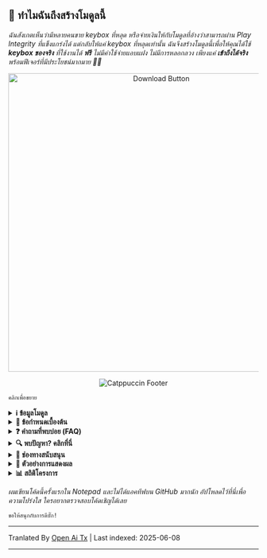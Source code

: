 ## 🚀 ทำไมฉันถึงสร้างโมดูลนี้

*ฉันสังเกตเห็นว่ามีหลายคนขาย keybox ที่หลุด หรือจ่ายเงินให้กับโมดูลที่อ้างว่าสามารถผ่าน Play Integrity ที่แข็งแกร่งได้ แต่กลับให้แค่ keybox ที่หลุดเท่านั้น ฉันจึงสร้างโมดูลนี้เพื่อให้คุณได้ใช้ **keybox ของจริง** ที่ใช้งานได้ **ฟรี** ไม่มีค่าใช้จ่ายแอบแฝง ไม่มีการหลอกลวง เพียงแค่ **เข้าถึงได้จริง** พร้อมฟีเจอร์ที่มีประโยชน์มากมาย 🚫🔑*

<div align="center">
  <a href="https://github.com/MeowDump/Integrity-Box/releases" target="_blank">
    <img src="https://raw.githubusercontent.com/MeowDump/Integrity-Box/main/DUMP/download.png" alt="Download Button" width="600" />
  </a>
</div>

<p align="center">
  <img src="https://raw.githubusercontent.com/catppuccin/catppuccin/main/assets/footers/gray0_ctp_on_line.svg?sanitize=true" alt="Catppuccin Footer" />
</p>

`คลิกเพื่อขยาย`

<details>
<summary><strong>ℹ️ ข้อมูลโมดูล</strong></summary>

> **โมดูลนี้มีฟีเจอร์ดังต่อไปนี้:**  

- ✅ อัปเดต `keybox.xml`  
- 🗽 อัปเดต `target.txt` ตามสถานะ TEE ของคุณ  
- 🥷 สลับโหมด Shamiko (ผ่านการสลับในโมดูล)
- 👻 สลับโหมด NoHello (ผ่านการสลับในโมดูล)  
- 🛠️ เพิ่มแพ็กเกจตรวจจับ custom ROM ทั้งหมดใน **เส้นทาง SusFS**  
- ⛔ ปิดใช้งาน EU injector โดยค่าเริ่มต้น  
- ⛔ ปิดใช้งาน Pixel ROM spoofing  
- 🔐 ปลอมแปลงสถานะการเข้ารหัส   
- 🔑 ปลอมแปลง release key ของ ROM  
- 😋 ปลอมแปลงสถานะ SE Linux  
- 🕵️ ตรวจจับกิจกรรมผิดปกติเพื่อช่วยดีบั๊กปัญหา
- 🎨 ยังมีฟีเจอร์อื่นๆ อีก ดูเพิ่มเติมที่ [WebUI](https://raw.githubusercontent.com/MeowDump/Integrity-Box/main/DUMP/9.jpg)

</details>

<details>
<summary><strong>🗽 ข้อกำหนดเบื้องต้น</strong></summary>

> กรุณาตรวจสอบให้แน่ใจว่าคุณได้ติดตั้ง **โมดูลต่อไปนี้** ก่อนใช้งาน:

- [**Play Integrity Fork**](https://github.com/osm0sis/PlayIntegrityFork/releases)
- [**Tricky Store**](https://github.com/5ec1cff/TrickyStore/releases)

</details>

<details>
<summary><strong>❓ คำถามที่พบบ่อย (FAQ)</strong></summary>

<details>
<summary><strong>Meow Assistant เป็นมัลแวร์หรือไม่?</strong></summary>

### 🛡️ การเซ็นแอป & คำชี้แจงด้านความปลอดภัย

ในเวอร์ชันก่อนหน้า แอปนี้ถูกเซ็นด้วย **test key** ซึ่งทำให้บางเครื่องมือรักษาความปลอดภัยตรวจพบว่าเป็นแอปที่อาจเป็นอันตราย

เริ่มต้นตั้งแต่ **Module v3+** แอปนี้ถูกเซ็นด้วย **private release key**  
🔒 แม้ว่า **ฟังก์ชันจะไม่มีการเปลี่ยนแปลง** แต่การเปลี่ยนไปใช้คีย์ที่ถูกต้องได้แก้ปัญหานี้แล้ว และไม่มีการแจ้งเตือนเท็จอีกต่อไป

### 🐾 จุดประสงค์ของ Meow Assistant

**Meow Assistant** ถูกสร้างมาเพื่อเพิ่มความสะดวกและความโปร่งใส

จะแจ้ง **popup** เมื่อ:

- ✅ คุณคลิกตัวเลือกใดๆ ใน **WebView**  
- ⚙️ คุณรันสคริปต์ใดๆ ผ่าน **Action button**

สิ่งนี้ช่วยให้คุณทราบว่ามีการกระทำอะไรเกิดขึ้น และช่วยยกระดับประสบการณ์การใช้งาน

<img src="https://raw.githubusercontent.com/MeowDump/Integrity-Box/main/DUMP/meowassistant.png" alt="Meow Helper" width="100%">

</details>

</details>

<details>
<summary><strong>🔍 พบปัญหา? คลิกที่นี่</strong></summary>

- ไม่สามารถให้สิทธิ์รูทกับแอปต่างๆ ได้? `ปิดใช้งาน` โมดูล IntegrityBox ระบบจะสลับ shamiko/nohello ไปที่ `blacklist mode` และปลดซ่อนรูท  
- [Shamiko](https://t.me/LSPosed/292) ไม่ทำงานกับ magisk delta (kitsune mask)  
- [Shamiko](https://t.me/LSPosed/292) ทำงานได้เฉพาะกับ [Zygisk Next](https://github.com/Dr-TSNG/ZygiskNext/releases)  
- ซ่อนรูทให้ถูกต้อง หาก play integrity ไม่ผ่าน สำหรับ custom rom ให้ปิด gms spoofing ที่ติดมากับ rom แล้วแต่ rom ที่ใช้งาน ให้เข้ากลุ่มช่วยเหลือ rom ของคุณแล้วถาม `วิธีปิด`  
- สลับไปใช้ [Magisk Alpha](https://t.me/magiskalpha/683) หากพบปัญหา integrity กับ magisk ทางการ  

</details>

<details>
<summary><strong>🔗 ช่องทางสนับสนุน</strong></summary>

[![Support Group](https://ziadoua.github.io/m3-Markdown-Badges/badges/Telegram/telegram1.svg "เข้าร่วมกลุ่ม Telegram ของเรา")](https://t.me/+NCWzd1G--UNmNDY1)  
[![PayPal Donate](https://ziadoua.github.io/m3-Markdown-Badges/badges/PayPal/paypal1.svg "บริจาคผ่าน PayPal")](https://paypal.me/TempMeow)

</details>

<details>
<summary><strong>🎨 ตัวอย่างการแสดงผล</strong></summary>

1. ![](https://raw.githubusercontent.com/MeowDump/Integrity-Box/main/DUMP/1.png)  
2. ![](https://raw.githubusercontent.com/MeowDump/Integrity-Box/main/DUMP/2.png)  
3. ![](https://raw.githubusercontent.com/MeowDump/Integrity-Box/main/DUMP/3.png)  
4. ![](https://raw.githubusercontent.com/MeowDump/Integrity-Box/main/DUMP/4.png)  
5. ![](https://raw.githubusercontent.com/MeowDump/Integrity-Box/main/DUMP/5.gif)  
6. ![](https://raw.githubusercontent.com/MeowDump/Integrity-Box/main/DUMP/6.gif)  
7. ![](https://raw.githubusercontent.com/MeowDump/Integrity-Box/main/DUMP/7.gif)  
8. ![](https://raw.githubusercontent.com/MeowDump/Integrity-Box/main/DUMP/8.png)  
9. ![](https://raw.githubusercontent.com/MeowDump/Integrity-Box/main/DUMP/9.jpg)  
10. ![](https://raw.githubusercontent.com/MeowDump/Integrity-Box/main/DUMP/10.png)

</details>

<details>
<summary><strong>📊 สถิติโครงการ</strong></summary>

[![GitHub Stars](https://m3-markdown-badges.vercel.app/stars/7/1/MeowDump/Integrity-Box)](https://github.com/MeowDump/Integrity-Box/stargazers)  
[![GitHub Issues](https://m3-markdown-badges.vercel.app/issues/1/1/MeowDump/Integrity-Box)](https://github.com/MeowDump/Integrity-Box/issues)  
[![GitHub Release](https://ziadoua.github.io/m3-Markdown-Badges/badges/Github/github3.svg)](https://github.com/MeowDump/Integrity-Box/releases)

</details>

_ผมเขียนโค้ดนี้ครั้งแรกใน Notepad และไม่ได้แอคทีฟบน GitHub มากนัก อัปโหลดไว้ที่นี่เพื่อความโปร่งใส ใครอยากตรวจสอบโค้ดเชิญได้เลย_

`ขอให้สนุกกับการดีบั๊ก!`

---

Tranlated By [Open Ai Tx](https://github.com/OpenAiTx/OpenAiTx) | Last indexed: 2025-06-08

---